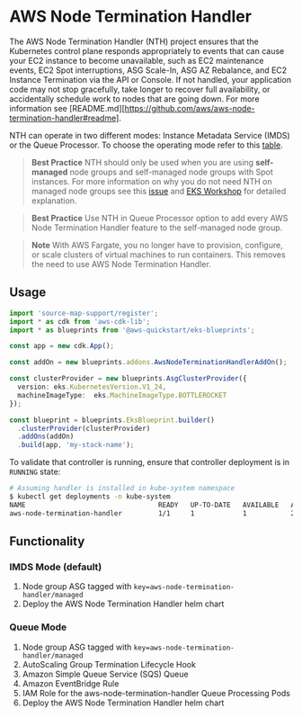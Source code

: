 # AWS Node Termination Handler

The AWS Node Termination Handler (NTH) project ensures that the Kubernetes control plane responds appropriately to events that can cause your EC2 instance to become unavailable, such as EC2 maintenance events, EC2 Spot interruptions, ASG Scale-In, ASG AZ Rebalance, and EC2 Instance Termination via the API or Console. If not handled, your application code may not stop gracefully, take longer to recover full availability, or accidentally schedule work to nodes that are going down. For more information see [README.md][https://github.com/aws/aws-node-termination-handler#readme].

NTH can operate in two different modes: Instance Metadata Service (IMDS) or the Queue Processor. To choose the operating mode refer to this [table](https://github.com/aws/aws-node-termination-handler#which-one-should-i-use).

> **Best Practice** NTH should only be used when you are using **self-managed** node groups and self-managed node groups with Spot instances. For more information on why you do not need NTH on managed node groups see this [issue](https://github.com/aws/aws-node-termination-handler/issues/186) and [EKS Workshop](https://www.eksworkshop.com/beginner/150_spotnodegroups/spotlifecycle/#interruption-handling-in-spot-managed-node-groups) for detailed explanation.

> **Best Practice** Use NTH in Queue Processor option to add every AWS Node Termination Handler feature to the self-managed node group.

>**Note** With AWS Fargate, you no longer have to provision, configure, or scale clusters of virtual machines to run containers. This removes the need to use AWS Node Termination Handler.

## Usage

```typescript
import 'source-map-support/register';
import * as cdk from 'aws-cdk-lib';
import * as blueprints from '@aws-quickstart/eks-blueprints';

const app = new cdk.App();

const addOn = new blueprints.addons.AwsNodeTerminationHandlerAddOn();

const clusterProvider = new blueprints.AsgClusterProvider({
  version: eks.KubernetesVersion.V1_24,
  machineImageType:  eks.MachineImageType.BOTTLEROCKET
});

const blueprint = blueprints.EksBlueprint.builder()
  .clusterProvider(clusterProvider)
  .addOns(addOn)
  .build(app, 'my-stack-name');
```

To validate that controller is running, ensure that controller deployment is in `RUNNING` state:

```bash
# Assuming handler is installed in kube-system namespace
$ kubectl get deployments -n kube-system
NAME                                 READY   UP-TO-DATE   AVAILABLE   AGE
aws-node-termination-handler         1/1     1            1           23m
```

## Functionality

### IMDS Mode (default)

1. Node group ASG tagged with `key=aws-node-termination-handler/managed`
2. Deploy the AWS Node Termination Handler helm chart

### Queue Mode

1. Node group ASG tagged with `key=aws-node-termination-handler/managed`
2. AutoScaling Group Termination Lifecycle Hook
3. Amazon Simple Queue Service (SQS) Queue
4. Amazon EventBridge Rule
5. IAM Role for the aws-node-termination-handler Queue Processing Pods
6. Deploy the AWS Node Termination Handler helm chart
